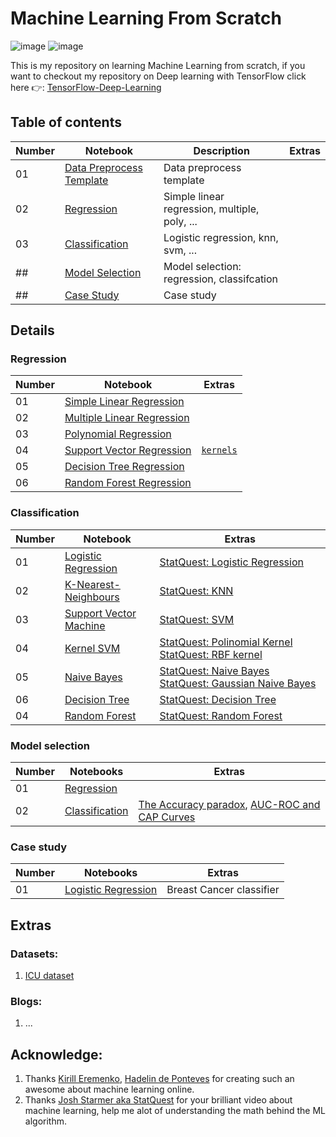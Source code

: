 # Machine Learning From Scratch
![image](https://img.shields.io/badge/scikit_learn-F7931E?style=for-the-badge&logo=scikit-learn&logoColor=white) ![image](https://img.shields.io/badge/Colab-F9AB00?style=for-the-badge&logo=googlecolab&color=525252) 

This is my repository on learning Machine Learning from scratch, if you want to checkout my repository on Deep learning with TensorFlow click here 👉: [TensorFlow-Deep-Learning](https://github.com/BaoLocPham/Tensorflow-Deep-Learning.git)

## Table of contents
| Number     | Notebook | Description | Extras |
| ----------- | ----------- | ----------- | ----------- |
| 01 | [Data Preprocess Template](https://github.com/BaoLocPham/MachineLearningFromScratch/blob/main/Part%201%20-%20Data%20Preprocessing/data_preprocessing_template.ipynb) | Data preprocess template | |
| 02 | [Regression](#regression) | Simple linear regression, multiple, poly, ... | |
| 03 | [Classification](#classification) | Logistic regression, knn, svm, ... | |
| ## | [Model Selection](#model-selection) | Model selection: regression, classifcation | |
| ## | [Case Study](#case-study) | Case study | |

## Details
### Regression
| Number     | Notebook | Extras |
| ----------- | ----------- | ----------- |
| 01 | [Simple Linear Regression](https://github.com/BaoLocPham/MachineLearningFromScratch/blob/main/Part%202%20-%20Regression/Section%204%20-%20Simple%20Linear%20Regression/simple_linear_regression.ipynb) |  | 
| 02 | [Multiple Linear Regression](https://github.com/BaoLocPham/MachineLearningFromScratch/blob/main/Part%202%20-%20Regression/Section%205%20-%20Multiple%20Linear%20Regression/multiple_linear_regression.ipynb) |  |
| 03 | [Polynomial Regression](https://github.com/BaoLocPham/MachineLearningFromScratch/blob/main/Part%202%20-%20Regression/Section%206%20-%20Polynomial%20Regression/polynomial_regression.ipynb) |  |
| 04 | [Support Vector Regression](https://github.com/BaoLocPham/MachineLearningFromScratch/blob/main/Part%202%20-%20Regression/Section%207%20-%20Support%20Vector%20Regression%20(SVR)/support_vector_regression.ipynb) | [`kernels`](https://data-flair.training/blogs/svm-kernel-functions/) |
| 05 | [Decision Tree Regression](https://github.com/BaoLocPham/MachineLearningFromScratch/blob/main/Part%202%20-%20Regression/Section%208%20-%20Decision%20Tree%20Regression/decision_tree_regression.ipynb) |  |
| 06 | [Random Forest Regression](https://github.com/BaoLocPham/MachineLearningFromScratch/blob/main/Part%202%20-%20Regression/Section%209%20-%20Random%20Forest%20Regression/random_forest_regression.ipynb) |  |

### Classification
| Number     | Notebook | Extras |
| ----------- | ----------- | ----------- |
| 01 | [Logistic Regression](https://github.com/BaoLocPham/MachineLearningFromScratch/blob/main/Part%203%20-%20Classification/Section%2014%20-%20Logistic%20Regression/logistic_regression.ipynb) | [StatQuest: Logistic Regression](https://youtu.be/yIYKR4sgzI8) | 
| 02 | [K-Nearest-Neighbours](https://github.com/BaoLocPham/MachineLearningFromScratch/blob/main/Part%203%20-%20Classification/Section%2015%20-%20K-Nearest%20Neighbors%20(K-NN)/k_nearest_neighbors.ipynb) | [StatQuest: KNN](https://youtu.be/HVXime0nQeI) |
| 03 | [Support Vector Machine](https://github.com/BaoLocPham/MachineLearningFromScratch/blob/main/Part%203%20-%20Classification/Section%2016%20-%20Support%20Vector%20Machine%20(SVM)/support_vector_machine.ipynb) |  [StatQuest: SVM](https://youtu.be/efR1C6CvhmE) |
| 04 | [Kernel SVM](https://github.com/BaoLocPham/MachineLearningFromScratch/blob/main/Part%203%20-%20Classification/Section%2017%20-%20Kernel%20SVM/kernel_svm.ipynb) |  [StatQuest: Polinomial Kernel](https://youtu.be/Toet3EiSFcM) [StatQuest: RBF kernel](https://youtu.be/Qc5IyLW_hns) |
| 05 | [Naive Bayes](https://github.com/BaoLocPham/MachineLearningFromScratch/blob/main/Part%203%20-%20Classification/Section%2018%20-%20Naive%20Bayes/naive_bayes.ipynb) |  [StatQuest: Naive Bayes](https://youtu.be/O2L2Uv9pdDA) [StatQuest: Gaussian Naive Bayes](https://youtu.be/H3EjCKtlVog) |
| 06 | [Decision Tree](https://github.com/BaoLocPham/MachineLearningFromScratch/blob/main/Part%203%20-%20Classification/Section%2019%20-%20Decision%20Tree%20Classification/decision_tree_classification.ipynb) |  [StatQuest: Decision Tree](https://youtu.be/7VeUPuFGJHk) |
| 04 | [Random Forest](https://github.com/BaoLocPham/MachineLearningFromScratch/blob/main/Part%203%20-%20Classification/Section%2020%20-%20Random%20Forest%20Classification/random_forest_classification.ipynb) |  [StatQuest: Random Forest](https://youtu.be/J4Wdy0Wc_xQ) |

### Model selection
| Number     | Notebooks | Extras |
| ----------- | ----------- | ----------- |
| 01 | [Regression](https://github.com/BaoLocPham/MachineLearningFromScratch/tree/main/Part%20Extra%20-%20Model%20Selection/Regression) |  |
| 02 | [Classification](https://github.com/BaoLocPham/MachineLearningFromScratch/tree/main/Part%20Extra%20-%20Model%20Selection/Classification) | [The Accuracy paradox](https://towardsdatascience.com/accuracy-paradox-897a69e2dd9b), [AUC-ROC and CAP Curves](https://medium.com/geekculture/classification-model-performance-evaluation-using-auc-roc-and-cap-curves-66a1b3fc0480) |

### Case study
| Number     | Notebooks | Extras |
| ----------- | ----------- | ----------- |
| 01 | [Logistic Regression](https://github.com/BaoLocPham/MachineLearningFromScratch/blob/main/Part%20Extra%20-%20CaseStudy/Breast%20Cancer%20Logistic%20Regression/logistic_regression.ipynb) | Breast Cancer classifier  |
## Extras
### Datasets:
1. [ICU dataset](https://archive.ics.uci.edu/ml/index.php)
### Blogs:
1. ...


## Acknowledge:
1. Thanks [Kirill Eremenko](https://twitter.com/kirill_eremenko), [Hadelin de Ponteves](https://twitter.com/hadelin2p) for creating such an awesome about machine learning online.
2. Thanks [Josh Starmer aka StatQuest](https://www.youtube.com/channel/UCtYLUTtgS3k1Fg4y5tAhLbw) for your brilliant video about machine learning, help me alot of understanding the math behind the ML algorithm.
